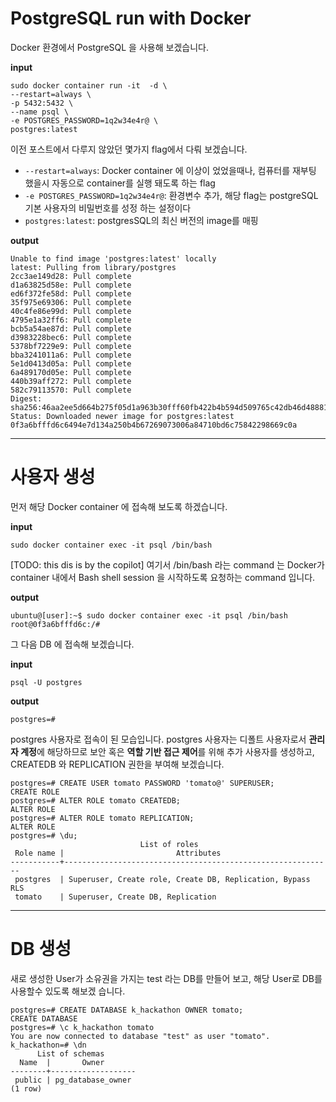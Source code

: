 # PostgreSQL run with Docker
Docker 환경에서 PostgreSQL 을 사용해 보겠습니다.

**input**
```shell
sudo docker container run -it  -d \
--restart=always \
-p 5432:5432 \
--name psql \
-e POSTGRES_PASSWORD=1q2w34e4r@ \
postgres:latest
```
이전 포스트에서 다루지 않았던 몇가지 flag에서 다뤄 보겠습니다.

* `--restart=always`: Docker container 에 이상이 었었을때나, 컴퓨터를 재부팅 했을시 자동으로 container를 실행 돼도록 하는 flag
* `-e POSTGRES_PASSWORD=1q2w34e4r@`: 환경변수 추가, 해당 flag는 postgreSQL 기본 사용자의 비밀번호를 성정 하는 설정이다
* `postgres:latest`: postgresSQL의 최신 버전의 image를 매핑

**output**
```shell
Unable to find image 'postgres:latest' locally
latest: Pulling from library/postgres
2cc3ae149d28: Pull complete
d1a63825d58e: Pull complete
ed6f372fe58d: Pull complete
35f975e69306: Pull complete
40c4fe86e99d: Pull complete
4795e1a32ff6: Pull complete
bcb5a54ae87d: Pull complete
d3983228bec6: Pull complete
5378bf7229e9: Pull complete
bba3241011a6: Pull complete
5e1d0413d05a: Pull complete
6a489170d05e: Pull complete
440b39aff272: Pull complete
582c79113570: Pull complete
Digest: sha256:46aa2ee5d664b275f05d1a963b30fff60fb422b4b594d509765c42db46d48881
Status: Downloaded newer image for postgres:latest
0f3a6bfffd6c6494e7d134a250b4b67269073006a84710bd6c75842298669c0a
```

***

# 사용자 생성
먼저 해당 Docker container 에 접속해 보도록 하겠습니다.

**input**
```shell
sudo docker container exec -it psql /bin/bash
```

[TODO: this dis is by the copilot]
여기서 /bin/bash 라는 command 는 Docker가 container 내에서 Bash shell session 을 시작하도록 요청하는 command 입니다.

**output**
```shell
ubuntu@[user]:~$ sudo docker container exec -it psql /bin/bash
root@0f3a6bfffd6c:/#
```

그 다음 DB 에 접속해 보겠습니다.

**input**
```shell
psql -U postgres
```
**output**
```shell
postgres=#
```
postgres 사용자로 접속이 된 모습입니다. postgres 사용자는 디폴트 사용자로서 **관리자 계정**에 해당하므로 보안 혹은 **역할 기반 접근 제어**를 위해 추가 사용자를 생성하고, CREATEDB 와 REPLICATION 권한을 부여해 보겠습니다.

```shell
postgres=# CREATE USER tomato PASSWORD 'tomato@' SUPERUSER;
CREATE ROLE
postgres=# ALTER ROLE tomato CREATEDB;
ALTER ROLE
postgres=# ALTER ROLE tomato REPLICATION;
ALTER ROLE
postgres=# \du;
                             List of roles
 Role name |                         Attributes
-----------+------------------------------------------------------------
 postgres  | Superuser, Create role, Create DB, Replication, Bypass RLS
 tomato    | Superuser, Create DB, Replication
```

***

# DB 생성
새로 생성한 User가 소유권을 가지는 test 라는 DB를 만들어 보고, 해당 User로 DB를 사용할수 있도록 해보겠 습니다.
```shell
postgres=# CREATE DATABASE k_hackathon OWNER tomato;
CREATE DATABASE
postgres=# \c k_hackathon tomato
You are now connected to database "test" as user "tomato".
k_hackathon=# \dn
      List of schemas
  Name  |       Owner
--------+-------------------
 public | pg_database_owner
(1 row)
```

